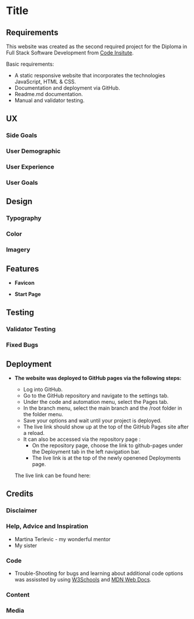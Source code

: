 # Title

## Requirements
This website was created as the second required project for the Diploma in Full Stack Software Development from [Code Insitute](https://codeinstitute.net). 

Basic requirements:
  - A static responsive website that incorporates the technologies JavaScript, HTML & CSS. 
  - Documentation and deployment via GitHub.
  - Readme.md documentation.
  - Manual and validator testing.

## UX

### Side Goals

### User Demographic

### User Experience

### User Goals

## Design

### Typography

### Color

### Imagery

## Features

- __Favicon__

- __Start Page__

## Testing

### Validator Testing

### Fixed Bugs

## Deployment

- __The website was deployed to GitHub pages via the following steps:__
  - Log into GitHub.
  - Go to the GitHub repository and navigate to the settings tab.
  - Under the code and automation menu, select the Pages tab.
  - In the branch menu, select the main branch and the /root folder in the folder menu.
  - Save your options and wait until your project is deployed.
  - The live link should show up at the top of the GitHub Pages site after a reload.
  - It can also be accessed via the repository page : 
      - On the repository page, choose the link to github-pages under the Deployment tab in the left navigation bar. 
      - The live link is at the top of the newly openened Deployments page. 

  The live link can be found here:

## Credits

### Disclaimer

### Help, Advice and Inspiration

- Martina Terlevic - my wonderful mentor
- My sister

### Code

- Trouble-Shooting for bugs and learning about additional code options was assissted by using [W3Schools](https://www.w3schools.com/) and [MDN Web Docs](https://developer.mozilla.org/en-US/).

### Content

### Media